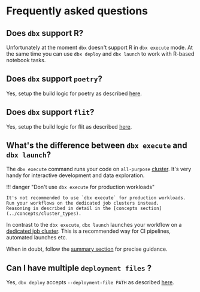 # Frequently asked questions

## Does `dbx` support R?

Unfortunately at the moment `dbx` doesn't support R in `dbx execute` mode.
At the same time you can use `dbx deploy` and `dbx launch` to work with R-based notebook tasks.

## Does `dbx` support `poetry`?

Yes, setup the build logic for poetry as described [here](./features/build_management.md).

## Does `dbx` support `flit`?

Yes, setup the build logic for flit as described [here](./features/build_management.md).

## What's the difference between `dbx execute` and `dbx launch`?

The `dbx execute` command runs your code on `all-purpose` [cluster](./concepts/cluster_types.md#all-purpose-clusters).
It's very handy for interactive development and data exploration.

!!! danger "Don't use `dbx execute` for production workloads"

    It's not recommended to use `dbx execute` for production workloads. Run your workflows on the dedicated job clusters instead.
    Reasoning is described in detail in the [concepts section](../concepts/cluster_types).

In contrast to the `dbx execute`, `dbx launch` launches your workflow on a [dedicated job cluster](./concepts/cluster_types.md#job-clusters). This is a recommended way for CI pipelines, automated launches etc.

When in doubt, follow the [summary section](./concepts/cluster_types.md#summary) for precise guidance.

## Can I have multiple `deployment files` ?
Yes, `dbx deploy` accepts `--deployment-file PATH` as described [here](./reference/cli.md#dbx-deploy).
